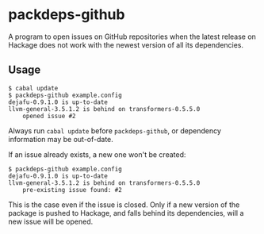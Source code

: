 packdeps-github
===============

A program to open issues on GitHub repositories when the latest
release on Hackage does not work with the newest version of all its
dependencies.


Usage
-----

```
$ cabal update
$ packdeps-github example.config
dejafu-0.9.1.0 is up-to-date
llvm-general-3.5.1.2 is behind on transformers-0.5.5.0
    opened issue #2
```

Always run `cabal update` before `packdeps-github`, or dependency
information may be out-of-date.

If an issue already exists, a new one won't be created:

```
$ packdeps-github example.config
dejafu-0.9.1.0 is up-to-date
llvm-general-3.5.1.2 is behind on transformers-0.5.5.0
    pre-existing issue found: #2
```

This is the case even if the issue is closed.  Only if a new version
of the package is pushed to Hackage, and falls behind its
dependencies, will a new issue will be opened.
